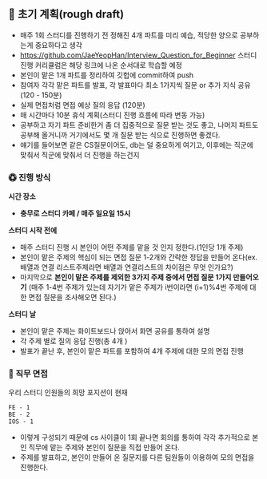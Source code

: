 ## 📆 초기 계획(rough draft)
- 매주 1회 스터디를 진행하기 전 정해진 4개 파트를 미리 예습, 적당한 양으로 공부하는게 중요하다고 생각
- https://github.com/JaeYeopHan/Interview_Question_for_Beginner 스터디 진행 커리큘럼은 해당 링크에 나온 순서대로 학습할 예정
- 본인이 맡은 1개 파트를 정리하여 깃헙에 commit하여 push
- 참여자 각각 맡은 파트를 발표, 각 발표마다 최소 1가지씩 질문 or 추가 지식 공유 (120 - 150분)
- 실제 면접처럼 면접 예상 질의 응답 (120분)
- 매 시간마다 10분 휴식 계획(스터디 진행 흐름에 따라 변동 가능)
- 공부하고 자기 파트 준비한거 좀 더 집중적으로 질문 받는 것도 좋고, 나머지 파트도 공부해 올거니까 거기에서도 몇 개 질문 받는 식으로 진행하면 좋겠다.
- 얘기를 들어보면 같은 CS질문이어도, db는 덜 중요하게 여기고, 이후에는 직군에 맞춰서 직군에 맞춰서 더 진행을 하는건지 

### ♽ 진행 방식
__시간 장소__
- __충무로 스터디 카페 / 매주 일요일 15시__


__스터디 시작 전에__
- 매주 스터디 진행 시 본인이 어떤 주제를 맡을 것 인지 정한다.(1인당 1개 주제)
- 본인이 맡은 주제의 핵심이 되는 면접 질문 1-2개와 간략한 정답을 만들어 온다(ex. 배열과 연결 리스트주제라면 배열과 연결리스트의 차이점은 무엇 인가요?)
- 마지막으로 __본인이 맡은 주제를 제외한 3가지 주제 중에서 면접 질문 1가지 만들어오기__ (매주 1-4번 주제가 있는데 자기가 맡은 주제가 i번이라면 (i+1)%4번 주제에 대한 면접 질문을 조사해오면 된다.)
 

__스터디 날__
- 본인이 맡은 주제는 화이트보드나 앉아서 화면 공유를 통하여 설명
- 각 주제 별로 질의 응답 진행(총 4개 )
- 발표가 끝난 후, 본인이 맡은 파트를 포함하여 4개 주제에 대한 모의 면접 진행

### 👭 직무 면접
우리 스터디 인원들의 희망 포지션이 현재
```
FE - 1
BE - 2
IOS - 1
```
- 이렇게 구성되기 때문에 cs 사이클이 1회 끝나면 회의를 통하여 각각 추가적으로 본인 직무에 맡는 주제와 본인이 질문을 직접 만들어 온다.
- 주제를 발표하고, 본인이 만들어 온 질문지를 다른 팀원들이 이용하여 모의 면접을 진행한다.
